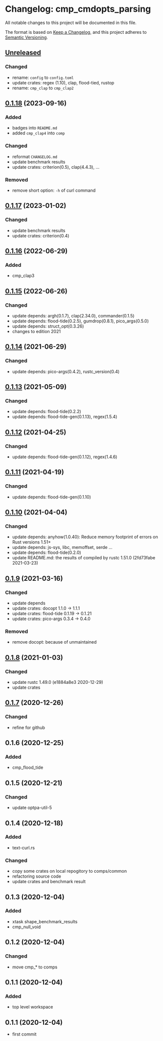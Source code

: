 # Changelog: cmp_cmdopts_parsing

All notable changes to this project will be documented in this file.

The format is based on [Keep a Changelog](https://keepachangelog.com/en/1.0.0/),
and this project adheres to [Semantic Versioning](https://semver.org/spec/v2.0.0.html).

## [Unreleased]
### Changed
* rename: `config` to `config.toml`
* update crates: regex (1.10), clap, flood-tied, rustop
* rename: `cmp_clap` to `cmp_clap2`


## [0.1.18] (2023-09-16)
### Added
* badges into `README.md`
* added `cmp_clap4` into `comp`

### Changed
* reformat `CHANGELOG.md`
* update benchmark results
* update crates: criterion(0.5), clap(4.4.3), ...

### Removed
* remove short option: `-h` of curl command

## [0.1.17] (2023-01-02)
### Changed
* update benchmark results
* update crates: criterion(0.4)

## [0.1.16] (2022-06-29)
### Added
* cmp_clap3

## [0.1.15] (2022-06-26)
### Changed
* update depends: argh(0.1.7), clap(2.34.0), commander(0.1.5)
* update depends: flood-tide(0.2.5), gumdrop(0.8.1), pico_args(0.5.0)
* update depends: struct_opt(0.3.26)
* changes to edition 2021

## [0.1.14] (2021-06-29)
### Changed
* update depends: pico-args(0.4.2), rustc_version(0.4)

## [0.1.13] (2021-05-09)
### Changed
* update depends: flood-tide(0.2.2)
* update depends: flood-tide-gen(0.1.13), regex(1.5.4)

## [0.1.12] (2021-04-25)
### Changed
* update depends: flood-tide-gen(0.1.12), regex(1.4.6)

## [0.1.11] (2021-04-19)
### Changed
* update depends: flood-tide-gen(0.1.10)

## [0.1.10] (2021-04-04)
### Changed
* update depends: anyhow(1.0.40): Reduce memory footprint of errors on Rust versions 1.51+
* update depends: js-sys, libc, memoffset, serde ...
* update depends: flood-tide(0.2.0)
* update README.md: the results of compiled by rustc 1.51.0 (2fd73fabe 2021-03-23)

## [0.1.9] (2021-03-16)
### Changed
* update depends
* update crates: docopt 1.1.0 -> 1.1.1
* update crates: flood-tide 0.1.19 -> 0.1.21
* update crates: pico-args 0.3.4 -> 0.4.0

### Removed
* remove docopt: because of unmaintained

## [0.1.8] (2021-01-03)
### Changed
* update rustc 1.49.0 (e1884a8e3 2020-12-29)
* update crates

## [0.1.7] (2020-12-26)
### Changed
* refine for github

## 0.1.6 (2020-12-25)
### Added
* cmp_flood_tide

## 0.1.5 (2020-12-21)
### Changed
* update optpa-util-5

## 0.1.4 (2020-12-18)
### Added
* text-curl.rs

### Changed
* copy some crates on local repogitory to comps/common
* refactoring source code
* update crates and benchmark result

## 0.1.3 (2020-12-04)
### Added
* xtask shape_benchmark_results
* cmp_null_void

## 0.1.2 (2020-12-04)
### Changed
* move cmp_* to comps

## 0.1.1 (2020-12-04)
### Added
* top level workspace

## 0.1.1 (2020-12-04)
* first commit

[Unreleased]: https://github.com/aki-akaguma/cmp_cmdopts_parsing/compare/v0.1.18..HEAD
[0.1.18]: https://github.com/aki-akaguma/cmp_cmdopts_parsing/compare/v0.1.17..v0.1.18
[0.1.17]: https://github.com/aki-akaguma/cmp_cmdopts_parsing/compare/v0.1.16..v0.1.17
[0.1.16]: https://github.com/aki-akaguma/cmp_cmdopts_parsing/compare/v0.1.15..v0.1.16
[0.1.15]: https://github.com/aki-akaguma/cmp_cmdopts_parsing/compare/v0.1.14..v0.1.15
[0.1.14]: https://github.com/aki-akaguma/cmp_cmdopts_parsing/compare/v0.1.13..v0.1.14
[0.1.13]: https://github.com/aki-akaguma/cmp_cmdopts_parsing/compare/v0.1.12..v0.1.13
[0.1.12]: https://github.com/aki-akaguma/cmp_cmdopts_parsing/compare/v0.1.11..v0.1.12
[0.1.11]: https://github.com/aki-akaguma/cmp_cmdopts_parsing/compare/v0.1.10..v0.1.11
[0.1.10]: https://github.com/aki-akaguma/cmp_cmdopts_parsing/compare/v0.1.9..v0.1.10
[0.1.9]: https://github.com/aki-akaguma/cmp_cmdopts_parsing/compare/v0.1.8..v0.1.9
[0.1.8]: https://github.com/aki-akaguma/cmp_cmdopts_parsing/compare/v0.1.7..v0.1.8
[0.1.7]: https://github.com/aki-akaguma/cmp_cmdopts_parsing/releases/tag/v0.1.7
